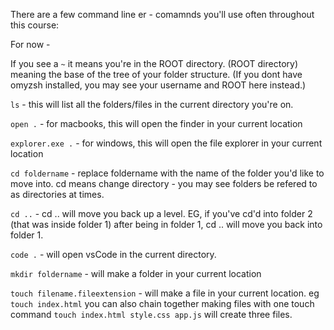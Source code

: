 There are a few command line er - comamnds you'll use often throughout this course: 

For now - 

If you see a `~` it means you're in the ROOT directory. (ROOT directory) meaning the base of the tree of your folder structure. (If you dont have omyzsh installed, you may see your username and ROOT here instead.)

`ls` - this will list all the folders/files in the current directory you're on. 

`open .` - for macbooks, this will open the finder in your current location

`explorer.exe .` - for windows, this will open the file explorer in your current location

`cd foldername` - replace foldername with the name of the folder you'd like to move into. cd means change directory - you may see folders be refered to as directories at times. 

`cd ..` - cd .. will move you back up a level. EG, if you've cd'd into folder 2 (that was inside folder 1) after being in folder 1, cd .. will move you back into folder 1. 

`code .` - will open vsCode in the current directory. 

`mkdir foldername` - will make a folder in your current location

`touch filename.fileextension` - will make a file in your current location. eg `touch index.html` you can also chain together making files with one touch command `touch index.html style.css app.js` will create three files. 

